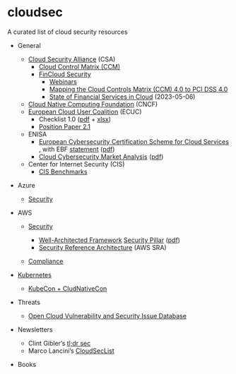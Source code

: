 # cloudsec

A curated list of cloud security resources

* General
	* [Cloud Security Alliance][1] (CSA)
		* [Cloud Control Matrix (CCM)][2]
		* [FinCloud Security][3]
			* [Webinars][4]
			* [Mapping the Cloud Controls Matrix (CCM) 4.0 to PCI DSS 4.0][5]
			* [State of Financial Services in Cloud][6] (2023-05-06)
	* [Cloud Native Computing Foundation][7] (CNCF)
	* [European Cloud User Coalition][8] (ECUC)
		* Checklist 1.0 ([pdf][9] + [xlsx][10])
		* [Position Paper 2.1][11]
	* ENISA
		* [European Cybersecurity Certification Scheme for Cloud Services][12] , with EBF [statement][13] ([pdf][14])
		* [Cloud Cybersecurity Market Analysis][15] ([pdf][16])
	* Center for Internet Security (CIS)
		* [CIS Benchmarks][17]

* Azure
	* [Security][18]

* AWS
	* [Security][19]
		* [Well-Architected Framework][20] [Security Pillar][21] ([pdf][22])
		* [Security Reference Architecture][23] (AWS SRA)

	* [Compliance][24]


* [Kubernetes][25]
	* [KubeCon + CludNativeCon][26]

* Threats
	* [Open Cloud Vulnerability and Security Issue Database][27]

* Newsletters
	* Clint Gibler’s [tl;dr sec][28]
	* Marco Lancini’s [CloudSecList][29]

* Books

[1]:	https://cloudsecurityalliance.org/
[2]:	https://cloudsecurityalliance.org/research/cloud-controls-matrix/
[3]:	https://cloudsecurityalliance.org/fincloud-security/
[4]:	https://web.cvent.com/event/c6e9696d-1db4-4805-af04-28ff8b11c6b8/summary
[5]:	https://cloudsecurityalliance.org/blog/2023/09/19/strengthening-cloud-security-mapping-the-cloud-controls-matrix-ccm-4-0-to-pci-dss-4-0/
[6]:	https://cloudsecurityalliance.org/artifacts/state-of-financial-services-in-cloud/
[7]:	https://www.cncf.io/
[8]:	https://ecuc.group/
[9]:	https://ecuc.group/papers/ECUC_Checklist_Sep_2022_v1.0.pdf
[10]:	https://ecuc.group/papers/ECUC_Checklist_Sep_2022_v1.0.xlsx
[11]:	https://ecuc.group/papers/ECUC_Position_Paper_Sep_2022_v2.1.pdf
[12]:	https://www.enisa.europa.eu/publications/eucs-cloud-service-scheme
[13]:	https://www.ebf.eu/ebf-media-centre/joint-industry-statement-calls-for-removing-sovereignty-requirements-from-european-cybersecurity-certification-scheme-for-cloud-services-eucs/
[14]:	https://www.ebf.eu/wp-content/uploads/2023/11/Joint-Statement-on-EUCS.pdf
[15]:	https://www.enisa.europa.eu/publications/cloud-cybersecurity-market-analysis
[16]:	https://www.enisa.europa.eu/publications/cloud-cybersecurity-market-analysis/@@download/fullReport
[17]:	CIS%20Benchmarks
[18]:	https://azure.microsoft.com/en-us/explore/security
[19]:	https://docs.aws.amazon.com/security/
[20]:	https://aws.amazon.com/architecture/well-architected/?wa-lens-whitepapers.sort-by=item.additionalFields.sortDate&wa-lens-whitepapers.sort-order=desc&wa-guidance-whitepapers.sort-by=item.additionalFields.sortDate&wa-guidance-whitepapers.sort-order=desc
[21]:	https://docs.aws.amazon.com/wellarchitected/latest/security-pillar/welcome.html
[22]:	https://docs.aws.amazon.com/pdfs/wellarchitected/latest/security-pillar/wellarchitected-security-pillar.pdf#welcome
[23]:	https://docs.aws.amazon.com/prescriptive-guidance/latest/security-reference-architecture/welcome.html
[24]:	https://aws.amazon.com/compliance/
[25]:	https://kubernetes.io/
[26]:	https://events.linuxfoundation.org/kubecon-cloudnativecon-europe/
[27]:	https://www.cloudvulndb.org/
[28]:	https://tldrsec.com/
[29]:	https://cloudseclist.com/